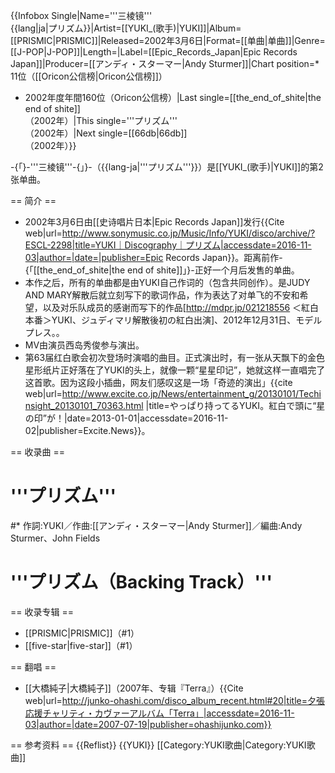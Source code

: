 {{Infobox Single|Name='''三棱镜'''<br />{{lang|ja|プリズム}}|Artist=[[YUKI_(歌手)|YUKI]]|Album=[[PRISMIC|PRISMIC]]|Released=2002年3月6日|Format=[[单曲|单曲]]|Genre=[[J-POP|J-POP]]|Length=|Label=[[Epic_Records_Japan|Epic Records Japan]]|Producer=[[アンディ・スターマー|Andy Sturmer]]|Chart position=* 11位（[[Oricon公信榜|Oricon公信榜]]） 
* 2002年度年間160位（Oricon公信榜）|Last single=[[the_end_of_shite|the end of shite]]<br />（2002年）|This single='''プリズム'''<br />（2002年）|Next single=[[66db|66db]]<br />（2002年）}}

-{「}-'''三棱镜'''-{」}-（{{lang-ja|'''プリズム'''}}）是[[YUKI_(歌手)|YUKI]]的第2张单曲。

== 简介 ==
* 2002年3月6日由[[史诗唱片日本|Epic Records Japan]]发行<ref>{{Cite web|url=http://www.sonymusic.co.jp/Music/Info/YUKI/disco/archive/?ESCL-2298|title=YUKI｜Discography｜プリズム|accessdate=2016-11-03|author=|date=|publisher=Epic Records Japan}}</ref>。距离前作-{「[[the_end_of_shite|the end of shite]]」}-正好一个月后发售的单曲。
* 本作之后，所有的单曲都是由YUKI自己作词的（包含共同创作）。是JUDY AND MARY解散后就立刻写下的歌词作品，作为表达了对单飞的不安和希望，以及对乐队成员的感谢而写下的作品<ref>[http://mdpr.jp/021218556 ＜紅白本番＞YUKI、ジュディマリ解散後初の紅白出演]、2012年12月31日、モデルプレス。</ref>。
* MV由演员西岛秀俊参与演出。
* 第63届红白歌会初次登场时演唱的曲目。正式演出时，有一张从天飘下的金色星形纸片正好落在了YUKI的头上，就像一颗“星星印记”，她就这样一直唱完了这首歌。因为这段小插曲，网友们感叹这是一场「奇迹的演出」<ref>{{cite web|url=http://www.excite.co.jp/News/entertainment_g/20130101/Techinsight_20130101_70363.html |title=やっぱり持ってるYUKI。紅白で頭に“星の印”が！|date=2013-01-01|accessdate=2016-11-02|publisher=Excite.News}}</ref>。

== 收录曲 ==
# '''プリズム'''
#* 作詞:YUKI／作曲:[[アンディ・スターマー|Andy Sturmer]]／編曲:Andy Sturmer、John Fields
# '''プリズム（Backing Track）'''

== 收录专辑 ==
* [[PRISMIC|PRISMIC]]（#1）
* [[five-star|five-star]]（#1）

== 翻唱 ==
* [[大橋純子|大橋純子]]（2007年、专辑『Terra』）<ref>{{Cite web|url=http://junko-ohashi.com/disco_album_recent.html#20|title=夕張応援チャリティ・カヴァーアルバム「Terra」|accessdate=2016-11-03|author=|date=2007-07-19|publisher=ohashijunko.com}}</ref>

== 参考资料 ==
{{Reflist}}
{{YUKI}}
[[Category:YUKI歌曲|Category:YUKI歌曲]]